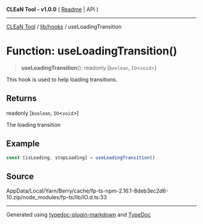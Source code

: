 **CLEaN Tool - v1.0.0** ( [Readme](../../../README.md) \| API )

***

[CLEaN Tool](../../../modules.md) / [lib/hooks](../README.md) / useLoadingTransition

# Function: useLoadingTransition()

> **useLoadingTransition**(): readonly [`boolean`, `IO`\<`void`\>]

This hook is used to help loading transitions.

## Returns

readonly [`boolean`, `IO`\<`void`\>]

The loading transition

## Example

```ts
const [isLoading, stopLoading] = useLoadingTransition()
```

## Source

AppData/Local/Yarn/Berry/cache/fp-ts-npm-2.16.1-8deb3ec2d6-10.zip/node\_modules/fp-ts/lib/IO.d.ts:33

***

Generated using [typedoc-plugin-markdown](https://www.npmjs.com/package/typedoc-plugin-markdown) and [TypeDoc](https://typedoc.org/)
